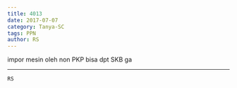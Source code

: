 ```yaml
---
title: 4013
date: 2017-07-07
category: Tanya-SC
tags: PPN
author: RS
---
```


impor mesin oleh non PKP bisa dpt SKB ga

---



`RS`

